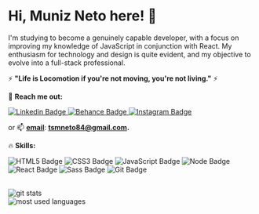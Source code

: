 <!--
## Hi, Muniz Neto here 👋 🚀


**MunizNeto84/MunizNeto84** is a ✨ _special_ ✨ repository because its `README.md` (this file) appears on your GitHub profile.

Here are some ideas to get you started:

- 🔭 I’m currently working on ...
- 🌱 I’m currently learning ...
- 👯 I’m looking to collaborate on ...
- 🤔 I’m looking for help with ...
- 💬 Ask me about ...
- 📫 How to reach me: ...
- 😄 Pronouns: ...
- ⚡ Fun fact: ...
-->

# Hi, Muniz Neto here! 👋

I'm studying to become a genuinely capable developer, with a focus on improving my knowledge of JavaScript in conjunction with React. My enthusiasm for technology and design is quite evident, and my objective to evolve into a full-stack professional.


 ⚡ **"Life is Locomotion if you're not moving, you're not living."** ⚡
 




🚀 **Reach me out:**  


[
![Linkedin Badge](https://img.shields.io/badge/Linkedin-0b1425?style=for-the-badge&logo=Linkedin&logoColor=white&link=https://https://www.linkedin.com/in/munizneto/)](https://www.linkedin.com/in/munizneto/)[
![Behance Badge](https://img.shields.io/badge/Behance-0b1425?style=for-the-badge&logo=Behance&logoColor=white&link=https://www.behance.net/muniznetto/)](https://www.behance.net/muniznetto)[
![Instagram Badge](https://img.shields.io/badge/Instagram-0b1425?style=for-the-badge&logo=Instagram&logoColor=white&link=https://www.instagram.com/muniznetto/)](https://www.instagram.com/muniznetto/)

or 📫 **[email](mailto:tsmneto84@gmail.com)**: **[tsmneto84@gmail.com](mailto:rtsmneto84@gmail.com).** 





🔥 **Skills:**

![HTML5 Badge](https://img.shields.io/badge/HTML5-E34F26?style=for-the-badge&logo=html5&logoColor=white)  ![CSS3 Badge](https://img.shields.io/badge/CSS3-1572B6?style=for-the-badge&logo=css3&logoColor=white) ![JavaScript Badge](https://img.shields.io/badge/JavaScript-F7DF1E?style=for-the-badge&logo=javascript&logoColor=black) ![Node Badge](https://img.shields.io/badge/Node.js-43853D?style=for-the-badge&logo=node.js&logoColor=white) ![React Badge](https://img.shields.io/badge/React-5e60ce?style=for-the-badge&logo=react&logoColor=61DAF3) ![Sass Badge](https://img.shields.io/badge/Sass-CC6699?style=for-the-badge&logo=sass&logoColor=white)    ![Git Badge](https://img.shields.io/badge/Git-F05032?style=for-the-badge&logo=git&logoColor=white) 


<br>

<img src="https://github-readme-stats.vercel.app/api?username=munizneto84&show_icons=tru&theme=gotham" alt="git stats" />

<br>

<img src="https://github-readme-stats.vercel.app/api/top-langs/?username=munizneto84&layout=compact&show_icons=true&theme=gotham" alt="most used languages" />


